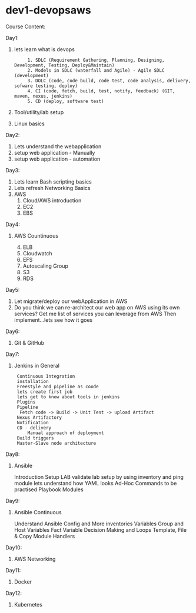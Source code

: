 # dev1-devopsaws

Course Content:

Day1: 
   1. lets learn what is devops

               1. SDLC (Requirement Gathering, Planning, Designing, Development, Testing, Deploy&Maintain)
               2. Models in SDLC (waterfall and Agile) - Agile SDLC (development)
               3. DOLC (code, code build, code test, code analysis, delivery, sofware testing, deploy)
               4. CI (code, fetch, build, test, notify, feedback) (GIT, maven, nexus, jenkins)
               5. CD (deploy, software test)
   2. Tool/utility/lab setup
   3. Linux basics

Day2:
   1. Lets understand the webapplication
   2. setup web application - Manually
   3. setup web application - automation

Day3:
   1. Lets learn Bash scripting basics
   2. Lets refresh Networking Basics
   3. AWS
         1. Cloud/AWS introduction
         2. EC2
         3. EBS


Day4:
   1. AWS Countinuous
   
        4. ELB
        5. Cloudwatch
        6. EFS
        7. Autoscaling Group
        8. S3
        9. RDS
   
Day5:
   1. Let migrate/deploy our webApplication in AWS
   2. Do you think we can re-architect our web app on AWS using its own services?
       Get me list of services you can leverage from AWS
       Then implement...lets see how it goes

Day6:
   1. Git & GitHub

Day7:
   1. Jenkins in General
           
           Continuous Integration
           installation
           Freestyle and pipeline as coode
           lets create first job
           lets get to know about tools in jenkins
           Plugins
           Pipeline
            Fetch code -> Build -> Unit Test -> upload Artifact
           Nexus Artifactory
           Notification
           CD - delivery
               Manual approach of deployment
           Build triggers
           Master-Slave node architecture           
         

Day8:
   1. Ansible

      Introduction
      Setup LAB
      validate lab setup by using inventory and ping module
      lets understand how YAML looks
      Ad-Hoc Commands to be practised
      Playbook
      Modules
      
 Day9:
   1. Ansible Continuous

      Understand Ansible Config and More inventories
      Variables
      Group and Host Variables
      Fact Variable
      Decision Making and Loops
      Template, File & Copy Module
      Handlers

Day10:
   1. AWS Networking

Day11:
   1. Docker

Day12:
   1. Kubernetes


